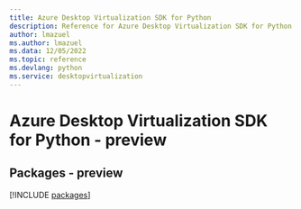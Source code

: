 ```yaml
---
title: Azure Desktop Virtualization SDK for Python
description: Reference for Azure Desktop Virtualization SDK for Python
author: lmazuel
ms.author: lmazuel
ms.data: 12/05/2022
ms.topic: reference
ms.devlang: python
ms.service: desktopvirtualization
---
```

# Azure Desktop Virtualization SDK for Python - preview
## Packages - preview
[!INCLUDE [packages](desktop-virtualization-index.md)]